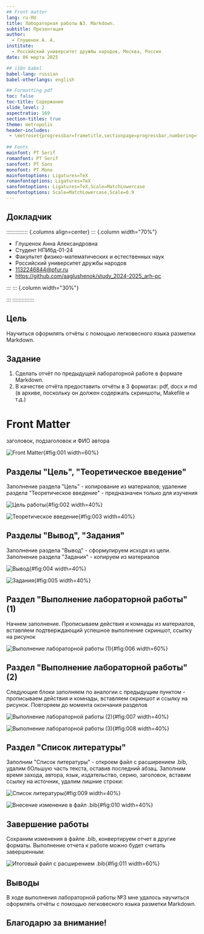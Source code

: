 ```yaml
---
## Front matter
lang: ru-RU
title: Лабораторная работы №3. Markdown.
subtitle: Презентация
author:
  - Глушенок А. А.
institute:
  - Российский университет дружбы народов, Москва, Россия
date: 06 марта 2025

## i18n babel
babel-lang: russian
babel-otherlangs: english

## Formatting pdf
toc: false
toc-title: Содержание
slide_level: 2
aspectratio: 169
section-titles: true
theme: metropolis
header-includes:
 - \metroset{progressbar=frametitle,sectionpage=progressbar,numbering=fraction}
 
## Fonts
mainfont: PT Serif
romanfont: PT Serif
sansfont: PT Sans
monofont: PT Mono
mainfontoptions: Ligatures=TeX
romanfontoptions: Ligatures=TeX
sansfontoptions: Ligatures=TeX,Scale=MatchLowercase
monofontoptions: Scale=MatchLowercase,Scale=0.9
---
```


## Докладчик

:::::::::::::: {.columns align=center}
::: {.column width="70%"}

  * Глушенок Анна Александровна
  * Студент НПИбд-01-24
  * Факультет физико-математических и естественных наук
  * Российский университет дружбы народов
  * [1132246844@pfur.ru](mailto:1132246844@pfur.ru)
  * <https://github.com/aaglushenok/study_2024-2025_arh-pc>

:::
::: {.column width="30%"}

:::
::::::::::::::

## Цель 

Научиться оформлять отчёты с помощью легковесного языка разметки Markdown.

## Задание

1. Сделать отчёт по предыдущей лабораторной работе в формате Markdown.
2. В качестве отчёта предоставить отчёты в 3 форматах: pdf, docx и md (в архиве, поскольку он должен содержать скриншоты, Makefile и т.д.)

# Front Matter

заголовок, подзаголовок и ФИО автора 

![Front Matter](image/1.png){#fig:001 width=60%}

## Разделы "Цель", "Теоретическое введение"

Заполнение раздела "Цель" - копирование из материалов; удаление раздела "Теоретическое введение" - предназначен только для изучения

![Цель работы](image/2.png){#fig:002 width=40%}

![Теоретическое введение](image/3.png){#fig:003 width=40%}

## Разделы "Вывод", "Задания"

Заполнение раздела "Вывод" - сформулируем исходя из цели. Заполнение раздела "Задания" - копируем из материалов

![Вывод](image/4.png){#fig:004 width=40%}

![Задания](image/5.png){#fig:005 width=40%}

## Раздел "Выполнение лабораторной работы" (1)

Начнем заполнение. Прописываем действия и комнады из материалов, вставляем подтверждающий успешное выполнение скриншот, ссылку на рисунок

![Выполнение лабораторной работы (1)](image/6.png){#fig:006 width=60%}

## Раздел "Выполнение лабораторной работы" (2)

Следующие блоки заполняем по аналогии с предыдущим пунктом - прописываем действия и комнады, вставляем скриншот и ссылку на рисунок. Повторяем до момента окончания разделов

![Выполнение лабораторной работы (2)](image/7.png){#fig:007 width=40%}

![Выполнение лабораторной работы (3)](image/8.png){#fig:008 width=40%}

## Раздел "Список литературы"

Заполним "Список литературы" - откроем файл с расширением .bib, удалим бОльшую часть текста, оставив последний абзац. Заполним время захода, автора, язык, издательство, серию, заголовок, вставим ссылку на источник, удалим лишние строки:

![Список литературы](image/9.png){#fig:009 width=40%}


![Внесение изменение в файл .bib](image/10.png){#fig:010 width=40%}

## Завершение работы

Сохраним изменения в файле .bib, конвертируем отчет в другие форматы. Выполнение отчета к работе можно будет считать завершенным:

![Итоговый файл с расширением .bib](image/11.png){#fig:011 width=60%}

## Выводы

В ходе выполнения лабораторной работы №3 мне удалось научиться оформлять отчёты с помощью легковесного языка разметки Markdown.

## Благодарю за внимание!
